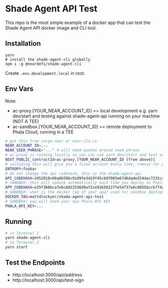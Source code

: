 # Shade Agent API Test

This repo is the most simple example of a docker app that can test the Shade Agent API docker image and CLI tool.

## Installation

```
yarn
# install the shade-agent-cli globally
npm i -g @neardefi/shade-agent-cli
```

Create `.env.development.local` in root.

## Env Vars

Note:

-   ac-proxy.[YOUR_NEAR_ACCOUNT_ID] == local development e.g. yarn dev/start and testing against shade-agent-api running on your machine (NOT A TEE)
-   ac-sandbox.[YOUR_NEAR_ACCOUNT_ID] == remote deployment to Phala Cloud, running in a TEE

```bash
# get this from cargo-near or near-cli-rs
NEAR_ACCOUNT_ID=...
NEAR_SEED_PHRASE="..." # will need quotes around seed phrase
# ac-proxy is running locally so you can use yarn dev/start and test your app against the locally running shade agent api
NEXT_PUBLIC_contractId=ac-proxy.[YOUR_NEAR_ACCOUNT_ID (from above)]
# including this will give you a fixed account every time, remove for production use as each TEE should boot with a new ephemeral NEAR account ID
ENTROPY=foobar
# do not change the api codehash, this is the shade-agent-api
API_CODEHASH=1952010c00a8b59bc91d9fe3429f45cb97003e67d6dade554dac7231caa65ab5
# SANDBOX: this will update automatically each time you deploy to Phala with a new image of your app pushed to docker hub
APP_CODEHASH=e25f360bca7ebc6822536d9af2ce926582277e54f37e8c0855bccbf74aac1731
# SANDBOX: what is the docker tag of your app? used for sandbox deployments on Phala
DOCKER_TAG=mattdlockyer/shade-agent-api-test
# SANDBOX: you will need your own Phala API KEY
PHALA_API_KEY=...
```

## Running

```bash
# in Terminal 1
yarn shade-agent-cli
# in Terminal 2
yarn start
```

## Test the Endpoints

-   http://localhost:3000/api/address
-   http://localhost:3000/api/test-sign
